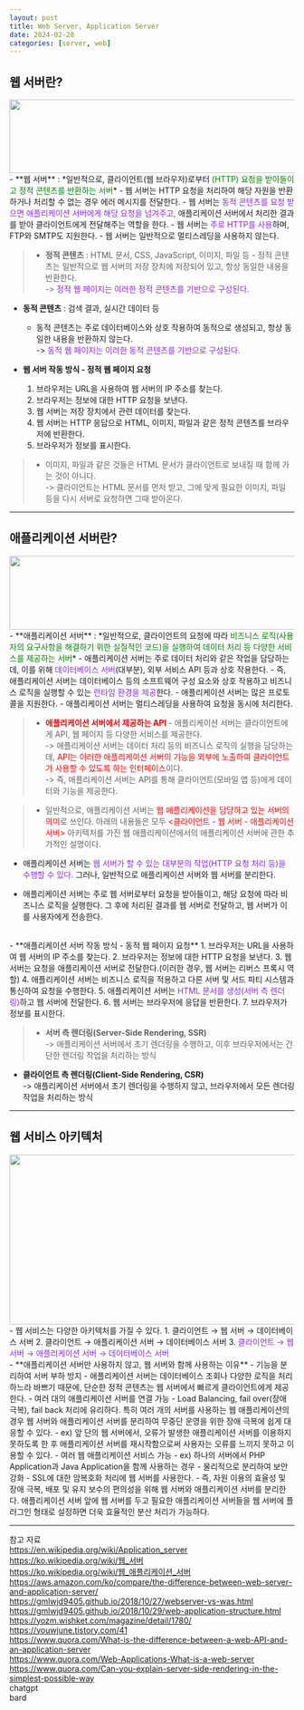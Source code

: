 ```yaml
---
layout: post
title: Web Server, Application Server
date: 2024-02-28
categories: [server, web]
---
```



## 웹 서버란?
<center><img src="https://github.com/LeeJae-H/LeeJae-H.github.io/assets/122717063/025939c8-c800-499e-bfb5-1d270821312e" width="550" height="130"></center>
- **웹 서버** : *일반적으로, 클라이언트(웹 브라우저)로부터 <span style="color:green">(HTTP) 요청을 받아들이고 정적 콘텐츠를 반환하는 서버</span>*    
    - 웹 서버는 HTTP 요청을 처리하여 해당 자원을 반환하거나 처리할 수 없는 경우 에러 메시지를 전달한다.  
    - 웹 서버는 <span style="color:blueviolet">동적 콘텐츠를 요청 받으면 애플리케이션 서버에게 해당 요청을 넘겨주고,</span> 애플리케이션 서버에서 처리한 결과를 받아 클라이언트에게 전달해주는 역할을 한다.
    - 웹 서버는 <span style="color:blueviolet">주로 HTTP를 사용</span>하며, FTP와 SMTP도 지원한다.
    - 웹 서버는 일반적으로 멀티스레딩을 사용하지 않는다.

> - **정적 콘텐츠** : HTML 문서, CSS, JavaScript, 이미지, 파일 등
    - 정적 콘텐츠는 일반적으로 웹 서버의 저장 장치에 저장되어 있고, 항상 동일한 내용을 반환한다.   
    -> <span style="color:blueviolet">정적 웹 페이지는 이러한 정적 콘텐츠를 기반으로 구성된다.</span>   
- **동적 콘텐츠** : 검색 결과, 실시간 데이터 등
    - 동적 콘텐츠는 주로 데이터베이스와 상호 작용하여 동적으로 생성되고, 항상 동일한 내용을 반환하지 않는다.    
    -> <span style="color:blueviolet">동적 웹 페이지는 이러한 동적 콘텐츠를 기반으로 구성된다.</span>  

- **웹 서버 작동 방식 - 정적 웹 페이지 요청**
    1. 브라우저는 URL을 사용하여 웹 서버의 IP 주소를 찾는다.
    2. 브라우저는 정보에 대한 HTTP 요청을 보낸다.
    3. 웹 서버는 저장 장치에서 관련 데이터를 찾는다.
    4. 웹 서버는 HTTP 응답으로 HTML, 이미지, 파일과 같은 정적 콘텐츠를 브라우저에 반환한다.
    5. 브라우저가 정보를 표시한다.  

> - 이미지, 파일과 같은 것들은 HTML 문서가 클라이언트로 보내질 때 함께 가는 것이 아니다.   
    -> 클라이언트는 HTML 문서를 먼저 받고, 그에 맞게 필요한 이미지, 파일 등을 다시 서버로 요청하면 그때 받아온다.   

---
## 애플리케이션 서버란?
<center><img src="https://github.com/LeeJae-H/LeeJae-H.github.io/assets/122717063/0d3ec0af-4fd3-4dfd-9386-b1e22037d176" width="550" height="130"></center>
- **애플리케이션 서버** : *일반적으로, 클라이언트의 요청에 따라 <span style="color:green">비즈니스 로직(사용자의 요구사항을 해결하기 위한 실질적인 코드)을 실행하여 데이터 처리 등 다양한 서비스를 제공하는 서버</span>*
    - 애플리케이션 서버는 주로 데이터 처리와 같은 작업을 담당하는데, 이를 위해 <span style="color:blueviolet">데이터베이스 서버</span>(대부분), 외부 서비스 API 등과 상호 작용한다. 
    - 즉, 애플리케이션 서버는 데이터베이스 등의 소프트웨어 구성 요소와 상호 작용하고 비즈니스 로직을 실행할 수 있는 <span style="color:blueviolet">런타임 환경을 제공</span>한다. 
    - 애플리케이션 서버는 많은 프로토콜을 지원한다. 
    - 애플리케이션 서버는 멀티스레딩을 사용하여 요청을 동시에 처리한다.  

> - <span style="color:red">**애플리케이션 서버에서 제공하는 API**</span>
    - 애플리케이션 서버는 클라이언트에게 API, 웹 페이지 등 다양한 서비스를 제공한다.  
        -> 애플리케이션 서버는 데이터 처리 등의 비즈니스 로직의 실행을 담당하는데, <span style="color:red">API는 이러한 애플리케이션 서버의 기능을 외부에 노출하여 클라이언트가 사용할 수 있도록 하는 인터페이스</span>이다.   
        -> 즉, 애플리케이션 서버는 API를 통해 클라이언트(모바일 앱 등)에게 데이터와 기능을 제공한다.     

>- 일반적으로, 애플리케이션 서버는 <span style="color:red">웹 애플리케이션을 담당하고 있는 서버의 의미</span>로 쓰인다. 아래의 내용들은 모두 <span style="color:red"><클라이언트 - 웹 서버 - 애플리케이션 서버> </span>아키텍처를 가진 웹 애플리케이션에서의 애플리케이션 서버에 관한 추가적인 설명이다.

- 애플리케이션 서버는 <span style="color:blueviolet">웹 서버가 할 수 있는 대부분의 작업(HTTP 요청 처리 등)을 수행할 수 있다.</span> 그러나, 일반적으로 애플리케이션 서버와 웹 서버를 분리한다.   

- 애플리케이션 서버는 주로 웹 서버로부터 요청을 받아들이고, 해당 요청에 따라 비즈니스 로직을 실행한다. 그 후에 처리된 결과를 웹 서버로 전달하고, 웹 서버가 이를 사용자에게 전송한다.   
<br>
- **애플리케이션 서버 작동 방식 - 동적 웹 페이지 요청**
    1. 브라우저는 URL을 사용하여 웹 서버의 IP 주소를 찾는다.
    2. 브라우저는 정보에 대한 HTTP 요청을 보낸다.
    3. 웹 서버는 요청을 애플리케이션 서버로 전달한다.(이러한 경우, 웹 서버는 리버스 프록시 역할)
    4. 애플리케이션 서버는 비즈니스 로직을 적용하고 다른 서버 및 서드 파티 시스템과 통신하여 요청을 수행한다.
    5. 애플리케이션 서버는 <span style="color:blueviolet">HTML 문서를 생성(서버 측 렌더링)</span>하고 웹 서버에 전달한다.
    6. 웹 서버는 브라우저에 응답을 반환한다.
    7. 브라우저가 정보를 표시한다.  

> - **서버 측 렌더링(Server-Side Rendering, SSR)**  
    -> 애플리케이션 서버에서 초기 렌더링을 수행하고, 이후 브라우저에서는 간단한 렌더링 작업을 처리하는 방식
- **클라이언트 측 렌더링(Client-Side Rendering, CSR)**  
    -> 애플리케이션 서버에서 초기 렌더링을 수행하지 않고, 브라우저에서 모든 렌더링 작업을 처리하는 방식    

---
## 웹 서비스 아키텍처
<center><img src="https://github.com/LeeJae-H/LeeJae-H.github.io/assets/122717063/b80dd7e3-8b92-427c-829d-f7ef7fdd3aba" width="600" height="300"></center>  
- 웹 서비스는 다양한 아키텍처를 가질 수 있다.
    1. 클라이언트 → 웹 서버 → 데이터베이스 서버
    2. 클라이언트 → 애플리케이션 서버 → 데이터베이스 서버
    3. <span style="color:blueviolet">클라이언트 → 웹 서버 → 애플리케이션 서버 → 데이터베이스 서버</span> 
<br>    
- **애플리케이션 서버만 사용하지 않고, 웹 서버와 함께 사용하는 이유**
    - 기능을 분리하여 서버 부하 방지
        - 애플리케이션 서버는 데이터베이스 조회나 다양한 로직을 처리하느라 바쁘기 때문에, 단순한 정적 콘텐츠는 웹 서버에서 빠르게 클라이언트에게 제공한다.
    - 여러 대의 애플리케이션 서버를 연결 가능
        - Load Balancing, fail over(장애 극복), fail back 처리에 유리하다. 특히 여러 개의 서버를 사용하는 웹 애플리케이션의 경우 웹 서버와 애플리케이션 서버를 분리하여 무중단 운영을 위한 장애 극복에 쉽게 대응할 수 있다.
        - ex) 앞 단의 웹 서버에서, 오류가 발생한 애플리케이션 서버를 이용하지 못하도록 한 후 애플리케이션 서버를 재시작함으로써 사용자는 오류를 느끼지 못하고 이용할 수 있다.
    - 여러 웹 애플리케이션 서비스 가능
        - ex) 하나의 서버에서 PHP Application과 Java Application을 함께 사용하는 경우
    - 물리적으로 분리하여 보안 강화
        - SSL에 대한 암복호화 처리에 웹 서버를 사용한다.      
    - 즉, 자원 이용의 효율성 및 장애 극복, 배포 및 유지 보수의 편의성을 위해 웹 서버와 애플리케이션 서버를 분리한다. 애플리케이션 서버 앞에 웹 서버를 두고 필요한 애플리케이션 서버들을 웹 서버에 플러그인 형태로 설정하면 더욱 효율적인 분산 처리가 가능하다.  

---
참고 자료  
https://en.wikipedia.org/wiki/Application_server   
https://ko.wikipedia.org/wiki/웹_서버  
https://ko.wikipedia.org/wiki/웹_애플리케이션_서버  
https://aws.amazon.com/ko/compare/the-difference-between-web-server-and-application-server/  
https://gmlwjd9405.github.io/2018/10/27/webserver-vs-was.html  
https://gmlwjd9405.github.io/2018/10/29/web-application-structure.html  
https://yozm.wishket.com/magazine/detail/1780/    
https://youwjune.tistory.com/41  
https://www.quora.com/What-is-the-difference-between-a-web-API-and-an-application-server   
https://www.quora.com/Web-Applications-What-is-a-web-server  
https://www.quora.com/Can-you-explain-server-side-rendering-in-the-simplest-possible-way  
chatgpt   
bard